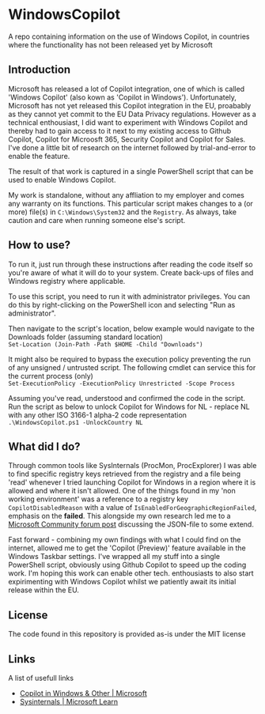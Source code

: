 # WindowsCopilot
A repo containing information on the use of Windows Copilot, in countries where the functionality has not been released yet by Microsoft

## Introduction
Microsoft has released a lot of Copilot integration, one of which is called 'Windows Copilot' (also kown as 'Copilot in Windows'). Unfortunately, Microsoft has not yet released this Copilot integration in the EU, proabably as they cannot yet commit to the EU Data Privacy regulations. However as a technical enthousiast, I did want to experiment with Windows Copilot and thereby had to gain access to it next to my existing access to Github Copilot, Copilot for Microosft 365, Security Copilot and Copilot for Sales. I've done a little bit of research on the internet followed by trial-and-error to enable the feature.

The result of that work is captured in a single PowerShell script that can be used to enable Windows Copilot.

My work is standalone, without any affliation to my employer and comes any warranty on its functions. This particular script makes changes to a (or more) file(s) in ```C:\Windows\System32``` and the ```Registry```. As always, take caution and care when running someone else's script.

## How to use?
To run it, just run through these instructions after reading the code itself so you're aware of what it will do to your system. Create back-ups of files and Windows registry where applicable.

To use this script, you need to run it with administrator privileges. You can do this by right-clicking on the PowerShell icon and selecting "Run as administrator".

Then navigate to the script's location, below example would navigate to the Downloads folder (assuming standard location) \
```Set-Location (Join-Path -Path $HOME -Child "Downloads")```

It might also be required to bypass the execution policy preventing the run of any unsigned / untrusted script. The following cmdlet can service this for the current process (only) \
```Set-ExecutionPolicy -ExecutionPolicy Unrestricted -Scope Process```

Assuming you've read, understood and confirmed the code in the script. Run the script as below to unlock Copilot for Windows for NL - replace NL with any other ISO 3166-1 alpha-2 code representation \
```.\WindowsCopilot.ps1 -UnlockCountry NL```

## What did I do?
Through common tools like SysInternals (ProcMon, ProcExplorer) I was able to find specific registry keys retrieved from the registry and a file being 'read' whenever I tried launching Copilot for Windows in a region where it is allowed and where it isn't allowed. One of the things found in my 'non working environment' was a reference to a registry key ```CopilotDisabledReason``` with a value of ```IsEnabledForGeographicRegionFailed```, emphasis on the **failed**. This alongside my own research led me to a [Microsoft Community forum post](https://techcommunity.microsoft.com/t5/copilot-for-microsoft-365/access-to-quot-copilot-in-window-preview-quot-via-the-taskbar/m-p/4115310) discussing the JSON-file to some extend.

Fast forward - combining my own findings with what I could find on the internet, allowed me to get the 'Copilot (Preview)' feature available in the Windows Taskbar settings. I've wrapped all my stuff into a single PowerShell script, obviously using Github Copilot to speed up the coding work. I'm hoping this work can enable other tech. enthousiasts to also start expirimenting with Windows Copilot whilst we patiently await its initial release within the EU.

## License
The code found in this repository is provided as-is under the MIT license

## Links
A list of usefull links
- [Copilot in Windows & Other | Microsoft ](https://www.microsoft.com/en-us/windows/copilot-ai-features#faq)
- [Sysinternals | Microsoft Learn](https://learn.microsoft.com/en-us/sysinternals/)
